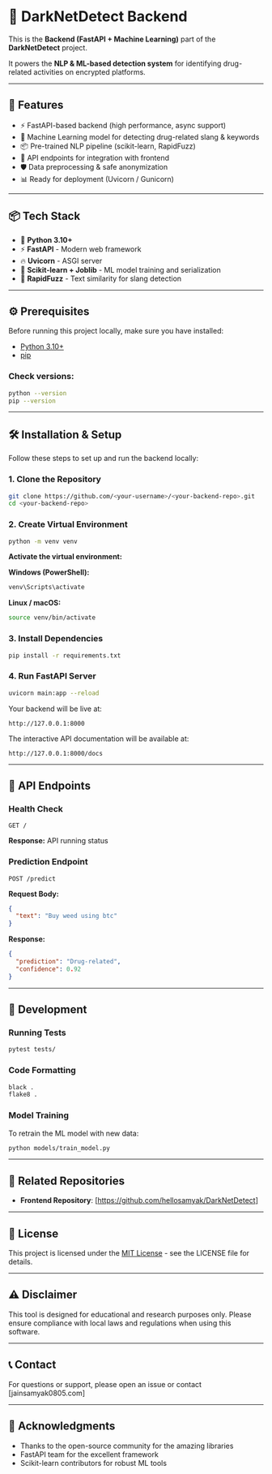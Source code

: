# 🐍 DarkNetDetect Backend

This is the **Backend (FastAPI + Machine Learning)** part of the **DarkNetDetect** project.

It powers the **NLP & ML-based detection system** for identifying drug-related activities on encrypted platforms.

---

## 🚀 Features

- ⚡ FastAPI-based backend (high performance, async support)
- 🤖 Machine Learning model for detecting drug-related slang & keywords
- 📦 Pre-trained NLP pipeline (scikit-learn, RapidFuzz)
- 🔌 API endpoints for integration with frontend
- 🛡️ Data preprocessing & safe anonymization
- 📊 Ready for deployment (Uvicorn / Gunicorn)

---

## 📦 Tech Stack

- 🐍 **Python 3.10+**
- ⚡ **FastAPI** - Modern web framework
- 🔥 **Uvicorn** - ASGI server
- 🤖 **Scikit-learn + Joblib** - ML model training and serialization
- 📝 **RapidFuzz** - Text similarity for slang detection

---

## ⚙️ Prerequisites

Before running this project locally, make sure you have installed:

- [Python 3.10+](https://www.python.org/downloads/)
- [pip](https://pip.pypa.io/en/stable/)

### Check versions:
```bash
python --version
pip --version
```

---

## 🛠️ Installation & Setup

Follow these steps to set up and run the backend locally:

### 1. Clone the Repository
```bash
git clone https://github.com/<your-username>/<your-backend-repo>.git
cd <your-backend-repo>
```

### 2. Create Virtual Environment
```bash
python -m venv venv
```

**Activate the virtual environment:**

**Windows (PowerShell):**
```bash
venv\Scripts\activate
```

**Linux / macOS:**
```bash
source venv/bin/activate
```

### 3. Install Dependencies
```bash
pip install -r requirements.txt
```

### 4. Run FastAPI Server
```bash
uvicorn main:app --reload
```

Your backend will be live at:
```
http://127.0.0.1:8000
```

The interactive API documentation will be available at:
```
http://127.0.0.1:8000/docs
```

---

## 📡 API Endpoints

### Health Check
```http
GET /
```
**Response:** API running status

### Prediction Endpoint
```http
POST /predict
```

**Request Body:**
```json
{
  "text": "Buy weed using btc"
}
```

**Response:**
```json
{
  "prediction": "Drug-related",
  "confidence": 0.92
}
```

---

## 🔧 Development

### Running Tests
```bash
pytest tests/
```

### Code Formatting
```bash
black .
flake8 .
```

### Model Training
To retrain the ML model with new data:
```bash
python models/train_model.py
```
---

## 🔗 Related Repositories

- **Frontend Repository**: [https://github.com/hellosamyak/DarkNetDetect]

---

## 📄 License

This project is licensed under the [MIT License](LICENSE) - see the LICENSE file for details.

---

## ⚠️ Disclaimer

This tool is designed for educational and research purposes only. Please ensure compliance with local laws and regulations when using this software.

---

## 📞 Contact

For questions or support, please open an issue or contact [jainsamyak0805.com]

---

## 🙏 Acknowledgments

- Thanks to the open-source community for the amazing libraries
- FastAPI team for the excellent framework
- Scikit-learn contributors for robust ML tools
